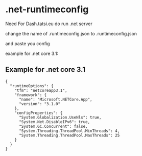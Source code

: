 
# .net-runtimeconfig

Need For Dash.tatsi.eu do run .net server

change the name of <Name>.runtimeconfig.json to <yourfilewithoutfileending>.runtimeconfig.json

and paste you config 

example for .net core 3.1:


## Example for .net core 3.1

```
{
  "runtimeOptions": {
    "tfm": "netcoreapp3.1",
    "framework": {
      "name": "Microsoft.NETCore.App",
      "version": "3.1.0"
    },
    "configProperties": {
      "System.Globalization.UseNls": true,
      "System.Net.DisableIPv6": true,
      "System.GC.Concurrent": false,
      "System.Threading.ThreadPool.MinThreads": 4,
      "System.Threading.ThreadPool.MaxThreads": 25
    }
  }
}
```

